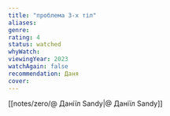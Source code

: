 ```yaml
---
title: "проблема 3-х тіл"
aliases: 
genre: 
rating: 4
status: watched
whyWatch: 
viewingYear: 2023
watchAgain: false
recommendation: Даня
cover: 
---
```

[[notes/zero/@ Даніїл Sandy|@ Даніїл Sandy]]